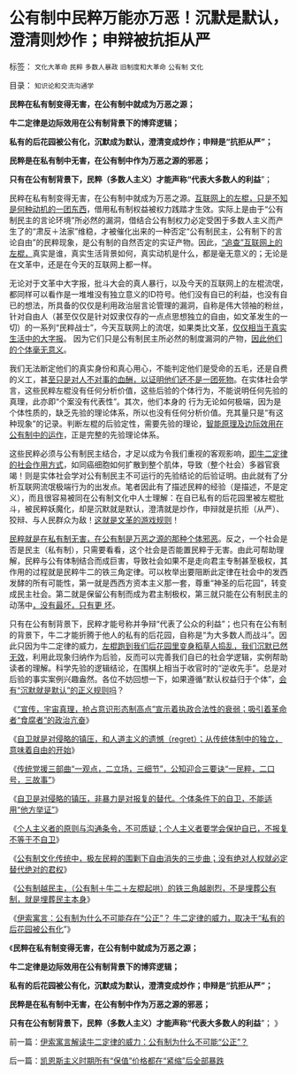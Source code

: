 # 公有制中民粹万能亦万恶！沉默是默认，澄清则炒作；申辩被抗拒从严

标签： `文化大革命` `民粹` `多数人暴政` `旧制度和大革命` `公有制` `文化` 

目录： `知识论和交流沟通学`

**民粹在私有制变得无害，在公有制中就成为万恶之源；**

**牛二定律是边际效用在公有制背景下的博弈逻辑；**

**私有的后花园被公有化，沉默成为默认，澄清变成炒作；申辩是“抗拒从严”；**

**民粹是在私有制中无害，在公有制中作为万恶之源的邪恶；**

**只有在公有制背景下，民粹（多数人主义）才能声称“代表大多数人的利益**”；

民粹在私有制变得无害，在公有制中就成为万恶之源。[互联网上的左棍，只是不知是何种动机的一团东西](../../../2013/8/3/互联网流氓“哲学无赖天下无敌”的秘密.md)，借用私有制权益被权力践踏才生效。实际上是由于“公有制民主的言论环境”所必然的漏洞，借结合公有制权力必定受困于多数人主义而产生了的“肃反＋法家”维稳，才被催化出来的一种否定“公有制民主，公有制下的言论自由”的民粹现象，是公有制的自然否定的实证产物。因此，[“追查”互联网上的左棍，](../../../2008/9/4/“人之初性本善”之“老于世故”.md)真实是谁，真实生活背景如何，真实动机是什么，都是毫无意义的；无论是在文革中，还是在今天的互联网上都一样。

无论对于文革中大字报，批斗大会的真人暴行，以及今天的互联网上的左棍流氓，都同样可以看作是一堆堆没有独立意义的ID符号。他们没有自已的利益，也没有自已的想法，所具备的仅仅是利用政治层言论管理的漏洞，自称是伟大领袖的粉丝，针对自由人（甚至仅仅是针对奴隶仅存的一点点思想独立的自由，如文革发生的一切）的一系列“民粹战士”，今天互联网上的流氓，如果类比文革，[仅仅相当于真实生活中的大字报](../../../2013/8/3/政治正确得不需要实证和逻辑的大字报.md)。
因为它们只是公有制民主所必然的制度漏洞的产物，[因此他们的个体毫无意义](../../../2013/4/29/鉴定左棍，听其言，不如再观其行.md)。

我们无法断定他们的真实身份和真心用心，不能判定他们是受命的五毛，还是自费的义工，甚[至只是对人不对事的血酬，以证明他们还不是一团死物](../../../2013/4/29/左棍大三阳.md)。在实体社会学言，这些民粹左棍没有任何分析价值，这些后验的个体行为，不能说明任何先验的真理，此亦即“个案没有代表性”。其次，他们本身的
行为无论如何极端，因为是个体性质的，缺乏先验的理论体系，所以也没有任何分析价值。充其量只是“有这种现象”的记录。判断左棍的后验定性，需要先验的理论，[智能原理及边际效用在公有制中的运作](../../../2014/1/5/从智能原理和人类的社会性，理解“语文＝逻辑”的重要性；.md)，正是完整的先验理论体系。

这些民粹必须与公有制民主结合，才足以成为令我们重视的客观影响，[即牛二定律的社会作用方式](../../../2014/2/2/从牛二定律，理解民主进程的最根本阻力.md)，如同癌细胞如何扩散到整个肌体，导致（整个社会）多器官衰竭！则是实体社会学对公有制民主不可运行的先验结论的后验证明。由此就有了分析互联网流氓极端行为的出发点。笔者因此有了描述民粹的经验（是描述，不是定义），而且很容易被同在公有制文化中人士理解：在自已私有的后花园里被左棍批斗，被民粹妖魔化，却是沉默就是默认，澄清就是炒作，申辩就是抗拒（从严）、狡辩、与人民群众为敌！[这就是文革的游戏规则](../../../2013/9/24/“打谣”只打“谣言”的谣言，宁左勿右的竭斯底里.md)！

[民粹就是在私有制无害，在公有制是万恶之源的那种个体邪恶](../../../2013/4/29/文化大革命深厚的群众基础.md)。反之，一个社会是否是民主（私有制），只需要看看，这个社会是否能置民粹于无害。由此可帮助理解，民粹与公有体制结合而成巨害，导致社会如果不是走向君主专制甚至极权，其作用的过程就是民粹牛二的铁三角定律。可以枚举出要阻断此定律在社会中的发西发酵的所有可能性，第一就是西西方资本主义那一套，尊重“神圣的后花园”，转变成民主社会。第二就是保留公有制而成为君主制极权，第三就只能在公有制民主的动荡中[，没有最坏，只有更
坏](../../../2011/6/4/最不坏定律：没有最坏的，只有更坏的.md)。

只有在公有制背景下，民粹才能号称并争辩“代表了公众的利益”；也只有在公有制的背景下，牛二才能折腾于他人的私有的后花园，自称是“为大多数人而战斗”。因此只因为牛二定律的威力，[左棍跑到我们后花园里变身稻草人捣乱，我们沉默已然无效](../../../2014/2/2/为什么民粹总是反科学？个人主义者的原则与沟通条令不可质疑.md)，利用此现象归纳作为后验，反而可以完善我们自已的社会学逻辑，实例帮助读者的理解。科学先验的逻辑结论，在围棋上相当于收官时的“逆收先手”。总是对后验的事实案例兴趣盎然。各位不妨回想一下，如果遵循“默认权益归于个体”，[会有“沉默就是默认”的正义规则吗](../../../2014/2/2/没有人权后花园的权力绝对，就必定代以专制权力的绝对.md)？





《[“宣传，宇宙真理，抢占意识形态制高点”宣示着执政合法性的衰弱；吸引着革命者“食腐者”的政治亢奋](../../../2014/1/5/从智能原理和人类的社会性，理解“语文＝逻辑”的重要性；.md)》

《[自卫就是对侵略的镇压，和人道主义的遗憾（regret）；从传统体制中的独立，意味着自由的开始](../../../2014/1/12/自卫就是对侵略的镇压，及人道主义的遗憾（regret）.md)》

《[传统党援三部曲“一观点，二立场，三细节”，公知迎合三要诀“一民粹，二口号，三故事”](../../../2014/1/17/愚民，公知，个人主义者，各自的互动步骤；.md)》

《[自卫是对侵略的镇压，非暴力是对报复的替代。个体条件下的自卫，不能适用“他方举证”](../../../2014/1/18/自卫是对侵略的镇压，非暴力是对报复的替代.md)》

《[个人主义者的原则与沟通条令，不可质疑；个人主义者要学会保护自已，不报复不等于不自卫](../../../2014/2/2/为什么民粹总是反科学？个人主义者的原则与沟通条令不可质疑.md)》

《[公有制文化传统中，极左民粹的围剿下自由消失的三步曲；没有绝对人权就必定替代绝对的君权](../../../2014/2/2/没有人权后花园的权力绝对，就必定代以专制权力的绝对.md)》

《[公有制越民主，（公有制＋牛二＋左棍起哄）的铁三角越剧烈，不是埋葬公有制，就是埋葬民主本身](../../../2014/2/2/从牛二定律，理解民主进程的最根本阻力.md)》

《[伊索寓言：公有制为什么不可能存在“公正”？
牛二定律的威力，取决于“私有的后花园被公有化](../../../2014/2/3/伊索寓言解读牛二定律的威力：公有制为什么不可能“公正”？.md)”》

《**民粹在私有制变得无害，在公有制中就成为万恶之源；**

**牛二定律是边际效用在公有制背景下的博弈逻辑；**

**私有的后花园被公有化，沉默成为默认，澄清变成炒作；申辩是“抗拒从严”；**

**民粹是在私有制中无害，在公有制中作为万恶之源的邪恶；**

**只有在公有制背景下，民粹（多数人主义）才能声称“代表大多数人的利益**”； 》

前一篇：[伊索寓言解读牛二定律的威力：公有制为什么不可能“公正”？](../../../2014/2/3/伊索寓言解读牛二定律的威力：公有制为什么不可能“公正”？.md)

后一篇：[凯恩斯主义时期所有“保值”价格都在“紧缩”后全部暴跌](../../../2014/2/4/凯恩斯主义时期所有“保值”价格都在“紧缩”后全部暴跌.md)
